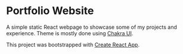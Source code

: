 # Portfolio Website

A simple static React webpage to showcase some of my projects and experience. Theme is mostly done using [Chakra UI](https://chakra-ui.com/).

This project was bootstrapped with [Create React App](https://github.com/facebook/create-react-app).
